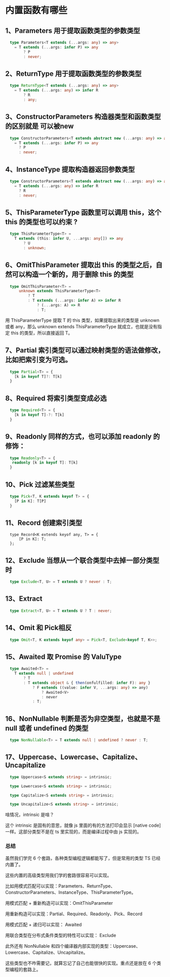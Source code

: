 # 内置函数有哪些

## 1、Parameters 用于提取函数类型的参数类型

```typescript
  type Parameters<T extends (...args: any) => any> 
    = T extends (...args: infer P) => any 
        ? P 
        : never;

```

## 2、ReturnType 用于提取函数类型的参数类型
```typescript
  type ReturnType<T extends (...args: any) => any> 
    = T extends (...args: any) => infer R 
        ? R 
        : any;
```

## 3、ConstructorParameters 构造器类型和函数类型的区别就是 可以被new
```typescript
  type ConstructorParameters<T extends abstract new (...args: any) => any>
    = T extends (...args: infer P) => any
      ? P
      : never;
```

## 4、InstanceType 提取构造器返回参数类型
```typescript
  type ConstructorParameters<T extends abstract new (...args: any) => any>
    = T extends (...args: any) => infer R
      ? R
      : never;
```
## 5、ThisParameterType 函数里可以调用 this，这个 this 的类型也可以约束 ?
```typescript
  type ThisParameterType<T> = 
    T extends (this: infer U, ...args: any[]) => any 
        ? U 
        : unknown;
```

## 6、OmitThisParameter 提取出 this 的类型之后，自然可以构造一个新的，用于删除 this 的类型
```typescript
  type OmitThisParameter<T> = 
      unknown extends ThisParameterType<T> 
          ? T 
          : T extends (...args: infer A) => infer R 
              ? (...args: A) => R 
              : T;
```
用 ThisParameterType 提取 T 的 this 类型，如果提取出来的类型是 unknown 或者 any，那么 unknown extends ThisParameterType 就成立，也就是没有指定 this 的类型，所以直接返回 T。

## 7、Partial 索引类型可以通过映射类型的语法做修改，比如把索引变为可选。

```typescript
  type Partial<T> = {
    [k in keyof T]?: T[k]
  }
```

## 8、Required 将索引类型变成必选
```typescript
  type Required<T> = {
    [k in keyof T]-?: T[k]
  }
```

## 9、Readonly 同样的方式，也可以添加 readonly 的修饰：
```typescript
  type Readonly<T> = {
   readonly [k in keyof T]: T[k]
  }
```

## 10、Pick 过滤某些类型
```typescript
  type Pick<T, K extends keyof T> = {
    [P in K]: T[P]
  }
```

## 11、Record 创建索引类型
```node
  type Record<K extends keyof any, T> = {
      [P in K]: T;
  };
```

## 12、Exclude 当想从一个联合类型中去掉一部分类型时
```typescript
  type Exclude<T, U> = T extends U ? never : T;
```

## 13、Extract
```typescript
  type Extract<T, U> = T extends U ? T : never;
```

## 14、Omit 和 Pick相反
```typescript
  type Omit<T, K extends keyof any> = Pick<T, Exclude<keyof T, K>>;

```

## 15、Awaited 取 Promise 的 ValuType
```typescript
  type Awaited<T> =
    T extends null | undefined
        ? T 
        : T extends object & { then(onfulfilled: infer F): any }
            ? F extends ((value: infer V, ...args: any) => any)
                ? Awaited<V>
                : never 
            : T;
```

## 16、NonNullable 判断是否为非空类型，也就是不是 null 或者 undefined 的类型
```typescript
  type NonNullable<T> = T extends null | undefined ? never : T;
```

## 17、Uppercase、Lowercase、Capitalize、Uncapitalize
```typescript
  type Uppercase<S extends string> = intrinsic;

  type Lowercase<S extends string> = intrinsic;

  type Capitalize<S extends string> = intrinsic;

  type Uncapitalize<S extends string> = intrinsic;
```
啥情况，intrinsic 是啥？

这个 intrinsic 是固有的意思，就像 js 里面的有的方法打印会显示 [native code] 一样。这部分类型不是在 ts 里实现的，而是编译过程中由 js 实现的。

### 总结
虽然我们学完 6 个套路，各种类型编程逻辑都能写了，但是常用的类型 TS 已经内置了。

这些内置的高级类型用我们学的套路很容易可以实现。

比如用模式匹配可以实现：Parameters、ReturnType、ConstructorParameters、InstanceType、ThisParameterType。

用模式匹配 + 重新构造可以实现：OmitThisParameter

用重新构造可以实现：Partial、Required、Readonly、Pick、Record

用模式匹配 + 递归可以实现： Awaited

用联合类型在分布式条件类型的特性可以实现： Exclude

此外还有 NonNullable 和四个编译器内部实现的类型：Uppercase、Lowercase、Capitalize、Uncapitalize。

这些类型也不咋需要记，就算忘记了自己也能很快的实现。重点还是放在 6 个类型编程的套路上。




